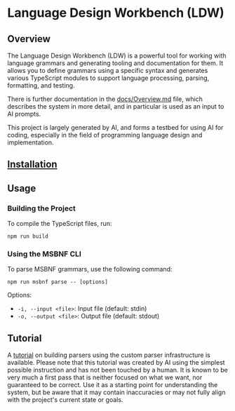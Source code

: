 # Language Design Workbench (LDW)

## Overview

The Language Design Workbench (LDW) is a powerful tool for working with language
grammars and generating tooling and documentation for them. It allows you to
define grammars using a specific syntax and generates various TypeScript modules
to support language processing, parsing, formatting, and testing.

There is further documentation in the [docs/Overview.md](docs/Overview.md) file,
which describes the system in more detail, and in particular is used as an input
to AI prompts.

This project is largely generated by AI, and forms a testbed for using AI for
coding, especially in the field of programming language design and
implementation.

## [ Installation ](./Installation.md)

## Usage

### Building the Project

To compile the TypeScript files, run:

```
npm run build
```

### Using the MSBNF CLI

To parse MSBNF grammars, use the following command:

```
npm run msbnf parse -- [options]
```

Options:

-   `-i, --input <file>`: Input file (default: stdin)
-   `-o, --output <file>`: Output file (default: stdout)

## Tutorial

A [tutorial](docs/tutorial/parser/README.md) on building parsers using the custom parser
infrastructure is available. Please note that this tutorial was created by AI
using the simplest possible instruction and has not been touched by a human. It
is known to be very much a first pass that is neither focused on what we want,
nor guaranteed to be correct. Use it as a starting point for understanding the
system, but be aware that it may contain inaccuracies or may not fully align
with the project's current state or goals.
